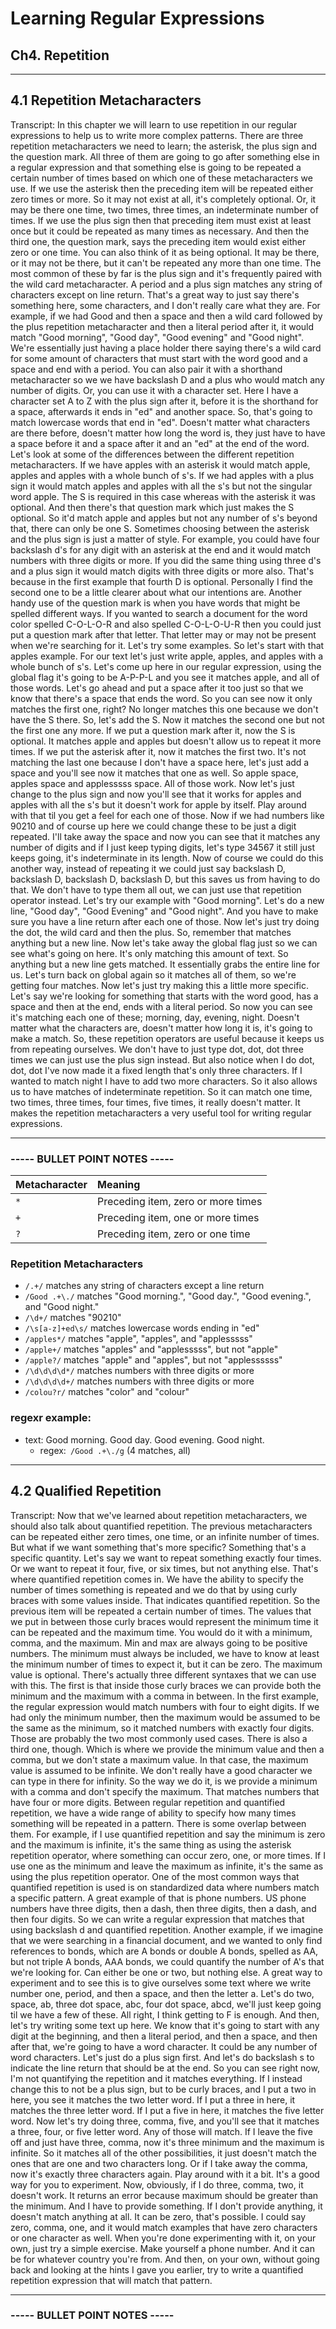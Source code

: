# Learning Regular Expressions

## __Ch4. Repetition__

----

## 4.1 Repetition Metacharacters

Transcript:
In this chapter we will learn to use repetition in our regular expressions to help us to write more complex patterns. There are three repetition metacharacters we need to learn; the asterisk, the plus sign and the question mark. All three of them are going to go after something else in a regular expression and that something else is going to be repeated a certain number of times based on which one of these metacharacters we use. If we use the asterisk then the preceding item will be repeated either zero times or more. So it may not exist at all, it's completely optional. Or, it may be there one time, two times, three times, an indeterminate number of times. If we use the plus sign then that preceding item must exist at least once but it could be repeated as many times as necessary. And then the third one, the question mark, says the preceding item would exist either zero or one time. You can also think of it as being optional. It may be there, or it may not be there, but it can't be repeated any more than one time. The most common of these by far is the plus sign and it's frequently paired with the wild card metacharacter. A period and a plus sign matches any string of characters except on line return. That's a great way to just say there's something here, some characters, and I don't really care what they are. For example, if we had Good and then a space and then a wild card followed by the plus repetition metacharacter and then a literal period after it, it would match "Good morning", "Good day", "Good evening" and "Good night". We're essentially just having a place holder there saying there's a wild card for some amount of characters that must start with the word good and a space and end with a period. You can also pair it with a shorthand metacharacter so we we have backslash D and a plus who would match any number of digits. Or, you can use it with a character set. Here I have a character set A to Z with the plus sign after it, before it is the shorthand for a space, afterwards it ends in "ed" and another space. So, that's going to match lowercase words that end in "ed". Doesn't matter what characters are there before, doesn't matter how long the word is, they just have to have a space before it and a space after it and an "ed" at the end of the word. Let's look at some of the differences between the different repetition metacharacters. If we have apples with an asterisk it would match apple, apples and apples with a whole bunch of s's. If we had apples with a plus sign it would match apples and apples with all the s's but not the singular word apple. The S is required in this case whereas with the asterisk it was optional. And then there's that question mark which just makes the S optional. So it'd match apple and apples but not any number of s's beyond that, there can only be one S. Sometimes choosing between the asterisk and the plus sign is just a matter of style. For example, you could have four backslash d's for any digit with an asterisk at the end and it would match numbers with three digits or more. If you did the same thing using three d's and a plus sign it would match digits with three digits or more also. That's because in the first example that fourth D is optional. Personally I find the second one to be a little clearer about what our intentions are. Another handy use of the question mark is when you have words that might be spelled different ways. If you wanted to search a document for the word color spelled C-O-L-O-R and also spelled C-O-L-O-U-R then you could just put a question mark after that letter. That letter may or may not be present when we're searching for it. Let's try some examples. So let's start with that apples example. For our text let's just write apple, apples, and apples with a whole bunch of s's. Let's come up here in our regular expression, using the global flag it's going to be A-P-P-L and you see it matches apple, and all of those words. Let's go ahead and put a space after it too just so that we know that there's a space that ends the word. So you can see now it only matches the first one, right? No longer matches this one because we don't have the S there. So, let's add the S. Now it matches the second one but not the first one any more. If we put a question mark after it, now the S is optional. It matches apple and apples but doesn't allow us to repeat it more times. If we put the asterisk after it, now it matches the first two. It's not matching the last one because I don't have a space here, let's just add a space and you'll see now it matches that one as well. So apple space, apples space and applesssss space. All of those work. Now let's just change to the plus sign and now you'll see that it works for apples and apples with all the s's but it doesn't work for apple by itself. Play around with that til you get a feel for each one of those. Now if we had numbers like 90210 and of course up here we could change these to be just a digit repeated. I'll take away the space and now you can see that it matches any number of digits and if I just keep typing digits, let's type 34567 it still just keeps going, it's indeterminate in its length. Now of course we could do this another way, instead of repeating it we could just say backslash D, backslash D, backslash D, backslash D, but this saves us from having to do that. We don't have to type them all out, we can just use that repetition operator instead. Let's try our example with "Good morning". Let's do a new line, "Good day", "Good Evening" and "Good night". And you have to make sure you have a line return after each one of those. Now let's just try doing the dot, the wild card and then the plus. So, remember that matches anything but a new line. Now let's take away the global flag just so we can see what's going on here. It's only matching this amount of text. So anything but a new line gets matched. It essentially grabs the entire line for us. Let's turn back on global again so it matches all of them, so we're getting four matches. Now let's just try making this a little more specific. Let's say we're looking for something that starts with the word good, has a space and then at the end, ends with a literal period. So now you can see it's matching each one of these; morning, day, evening, night. Doesn't matter what the characters are, doesn't matter how long it is, it's going to make a match. So, these repetition operators are useful because it keeps us from repeating ourselves. We don't have to just type dot, dot, dot three times we can just use the plus sign instead. But also notice when I do dot, dot, dot I've now made it a fixed length that's only three characters. If I wanted to match night I have to add two more characters. So it also allows us to have matches of indeterminate repetition. So it can match one time, two times, three times, four times, five times, it really doesn't matter. It makes the repetition metacharacters a very useful tool for writing regular expressions.

----

### __----- BULLET POINT NOTES -----__

| Metacharacter    | Meaning                            |
| :--------------- |:---------------------------------- |
| `*`              | Preceding item, zero or more times |
| `+`              | Preceding item, one or more times  |
| `?`              | Preceding item, zero or one time   |

### Repetition Metacharacters
  - `/.+/` matches any string of characters except a line return
  - `/Good .+\./` matches "Good morning.", "Good day.", "Good evening.", and "Good night."
  - `/\d+/` matches "90210"
  - `/\s[a-z]+ed\s/` matches lowercase words ending in "ed"
  - `/apples*/` matches "apple", "apples", and "applesssss"
  - `/apple+/` matches "apples" and "applesssss", but not "apple"
  - `/apple?/` matches "apple" and "apples", but not "applessssss"
  - `/\d\d\d\d*/` matches numbers with three digits or more
  - `/\d\d\d\d+/` matches numbers with three digits or more
  - `/colou?r/` matches "color" and "colour"

### regexr example:
  - text: Good morning.
          Good day.
          Good evening.
          Good night. 
    - regex:` /Good .+\./g` (4 matches, all)

----

## 4.2 Qualified Repetition

Transcript:
Now that we've learned about repetition metacharacters, we should also talk about quantified repetition. The previous metacharacters can be repeated either zero times, one time, or an infinite number of times. But what if we want something that's more specific? Something that's a specific quantity. Let's say we want to repeat something exactly four times. Or we want to repeat it four, five, or six times, but not anything else. That's where quantified repetition comes in. We have the ability to specify the number of times something is repeated and we do that by using curly braces with some values inside. That indicates quantified repetition. So the previous item will be repeated a certain number of times. The values that we put in between those curly braces would represent the minimum time it can be repeated and the maximum time. You would do it with a minimum, comma, and the maximum. Min and max are always going to be positive numbers. The minimum must always be included, we have to know at least the minimum number of times to expect it, but it can be zero. The maximum value is optional. There's actually three different syntaxes that we can use with this. The first is that inside those curly braces we can provide both the minimum and the maximum with a comma in between. In the first example, the regular expression would match numbers with four to eight digits. If we had only the minimum number, then the maximum would be assumed to be the same as the minimum, so it matched numbers with exactly four digits. Those are probably the two most commonly used cases. There is also a third one, though. Which is where we provide the minimum value and then a comma, but we don't state a maximum value. In that case, the maximum value is assumed to be infinite. We don't really have a good character we can type in there for infinity. So the way we do it, is we provide a minimum with a comma and don't specify the maximum. That matches numbers that have four or more digits. Between regular repetition and quantified repetition, we have a wide range of ability to specify how many times something will be repeated in a pattern. There is some overlap between them. For example, if I use quantified repetition and say the minimum is zero and the maximum is infinite, it's the same thing as using the asterisk repetition operator, where something can occur zero, one, or more times. If I use one as the minimum and leave the maximum as infinite, it's the same as using the plus repetition operator. One of the most common ways that quantified repetition is used is on standardized data where numbers match a specific pattern. A great example of that is phone numbers. US phone numbers have three digits, then a dash, then three digits, then a dash, and then four digits. So we can write a regular expression that matches that using backslash d and quantified repetition. Another example, if we imagine that we were searching in a financial document, and we wanted to only find references to bonds, which are A bonds or double A bonds, spelled as AA, but not triple A bonds, AAA bonds, we could quantify the number of A's that we're looking for. Can either be one or two, but nothing else. A great way to experiment and to see this is to give ourselves some text where we write number one, period, and then a space, and then the letter a. Let's do two, space, ab, three dot space, abc, four dot space, abcd, we'll just keep going til we have a few of these. All right, I think getting to F is enough. And then, let's try writing some text up here. We know that it's going to start with any digit at the beginning, and then a literal period, and then a space, and then after that, we're going to have a word character. It could be any number of word characters. Let's just do a plus sign first. And let's do backslash s to indicate the line return that should be at the end. So you can see right now, I'm not quantifying the repetition and it matches everything. If I instead change this to not be a plus sign, but to be curly braces, and I put a two in here, you see it matches the two letter word. If I put a three in here, it matches the three letter word. If I put a five in here, it matches the five letter word. Now let's try doing three, comma, five, and you'll see that it matches a three, four, or five letter word. Any of those will match. If I leave the five off and just have three, comma, now it's three minimum and the maximum is infinite. So it matches all of the other possibilities, it just doesn't match the ones that are one and two characters long. Or if I take away the comma, now it's exactly three characters again. Play around with it a bit. It's a good way for you to experiment. Now, obviously, if I do three, comma, two, it doesn't work. It returns an error because maximum should be greater than the minimum. And I have to provide something. If I don't provide anything, it doesn't match anything at all. It can be zero, that's possible. I could say zero, comma, one, and it would match examples that have zero characters or one character as well. When you're done experimenting with it, on your own, just try a simple exercise. Make yourself a phone number. And it can be for whatever country you're from. And then, on your own, without going back and looking at the hints I gave you earlier, try to write a quantified repetition expression that will match that pattern.

----

### __----- BULLET POINT NOTES -----__